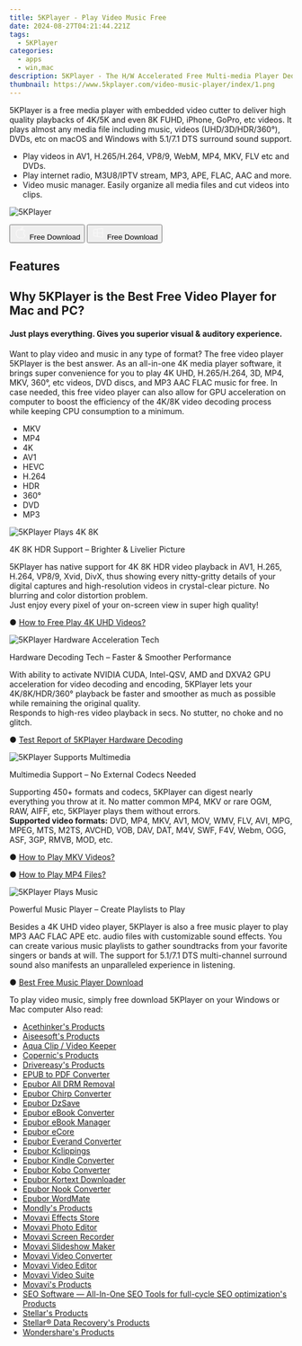 ```yaml
---
title: 5KPlayer - Play Video Music Free
date: 2024-08-27T04:21:44.221Z
tags: 
  - 5KPlayer
categories: 
  - apps
  - win,mac
description: 5KPlayer - The H/W Accelerated Free Multi-media Player Dedicated in 4K Ultra HD Playback & Cut
thumbnail: https://www.5kplayer.com/video-music-player/index/1.png
---
```


5KPlayer is a free media player with embedded video cutter to deliver high quality playbacks of 4K/5K and even 8K FUHD, iPhone, GoPro, etc videos. It plays almost any media file including music, videos (UHD/3D/HDR/360°), DVDs, etc on macOS and Windows with 5.1/7.1 DTS surround sound support.

- Play videos in AV1, H.265/H.264, VP8/9, WebM, MP4, MKV, FLV etc and DVDs.
- Play internet radio, M3U8/IPTV stream, MP3, APE, FLAC, AAC and more.
- Video music manager. Easily organize all media files and cut videos into clips.

![5KPlayer](https://www.5kplayer.com/img/div03-logo-eighteen.png)

<div class="mx-auto flex items-center justify-center space-x-4">
  <button 
  onclick="javascript:window.open('https://www.5kplayer.com/download/5kplayer-setup.dmg', '_blank');void(0);"
  class="flex flex-row font-bold rounded-lg text-lg w-48 h-16 bg-[#FF8014] text-[#ffffff] items-center justify-center p-2">
    <svg width="24px" height="24px" viewBox="0 0 24 24" xmlns="http://www.w3.org/2000/svg" color="#ffffff" fill="none" stroke="currentColor" stroke-width="3" stroke-linecap="round" stroke-linejoin="round"><path d="M16 2C16.3632 4.17921 14.0879 5.83084 12.8158 6.57142C12.4406 6.78988 12.0172 6.5117 12.0819 6.08234C12.2993 4.63878 13.0941 2.00008 16 2Z" stroke="#f8f7f7" stroke-width="1.5"></path><path d="M9 6.5C9.89676 6.5 10.6905 6.69941 11.2945 6.92013C12.0563 7.19855 12.9437 7.19854 13.7055 6.92012C14.3094 6.6994 15.1032 6.5 15.9999 6.5C17.0852 6.5 18.4649 7.08889 19.4999 8.26666C16 11 17 15.5 20.269 16.6916C19.2253 19.5592 17.2413 21.5 15.4999 21.5C13.9999 21.5 14 20.8 12.5 20.8C11 20.8 11 21.5 9.5 21.5C7 21.5 4 17.5 4 12.5C4 8.5 7 6.5 9 6.5Z" stroke="#f8f7f7" stroke-width="1.5"></path></svg>    
    <span class="font-medium mx-auto">Free Download</span>  
  </button>
  <button 
  onclick="javascript:window.open('https://www.5kplayer.com/download/5kplayer-setup.exe', '_blank');void(0);"
  class="flex flex-row font-bold rounded-lg text-lg w-48 h-16 bg-[#FF8014] text-[#ffffff] items-center justify-center p-2">
    <svg width="24px" height="24px" viewBox="0 0 24 24" xmlns="http://www.w3.org/2000/svg" color="#ffffff" fill="none" stroke="currentColor" stroke-width="3" stroke-linecap="round" stroke-linejoin="round"><path d="M4 16.9865V7.01353C4 6.71792 4.21531 6.46636 4.50737 6.42072L19.3074 4.10822C19.6713 4.05137 20 4.33273 20 4.70103V19.299C20 19.6673 19.6713 19.9486 19.3074 19.8918L4.50737 17.5793C4.21531 17.5336 4 17.2821 4 16.9865Z" stroke="#f8f7f7" stroke-width="1.5"></path><path d="M4 12H20" stroke="#f8f7f7" stroke-width="1.5"></path><path d="M10.5 5.5V18.5" stroke="#f8f7f7" stroke-width="1.5"></path></svg>
    <span class="font-medium mx-auto">Free Download</span>  
  </button>
</div>

## Features

## Why 5KPlayer is the Best Free Video Player for Mac and PC?

#### Just plays everything. Gives you superior visual & auditory experience.

Want to play video and music in any type of format? The free video player 5KPlayer is the best answer. As an all-in-one 4K media player software, it brings super convenience for you to play 4K UHD, H.265/H.264, 3D, MP4, MKV, 360°, etc videos, DVD discs, and MP3 AAC FLAC music for free. In case needed, this free video player can also allow for GPU acceleration on computer to boost the efficiency of the 4K/8K video decoding process while keeping CPU consumption to a minimum.

-   MKV
-   MP4
-   4K
-   AV1
-   HEVC
-   H.264
-   HDR
-   360°
-   DVD
-   MP3

![5KPlayer Plays 4K 8K](https://www.5kplayer.com/video-music-player//index/p3.png)

4K 8K HDR Support – Brighter & Livelier Picture

5KPlayer has native support for 4K 8K HDR video playback in AV1, H.265, H.264, VP8/9, Xvid, DivX, thus showing every nitty-gritty details of your digital captures and high-resolution videos in crystal-clear picture. No blurring and color distortion problem.  
Just enjoy every pixel of your on-screen view in super high quality!

● [How to Free Play 4K UHD Videos?](https://www.5kplayer.com/video-music-player/play-4k-uhd-videos.htm)

![5KPlayer Hardware Acceleration Tech](https://www.5kplayer.com/video-music-player//index/p2.png)

Hardware Decoding Tech – Faster & Smoother Performance

With ability to activate NVIDIA CUDA, Intel-QSV, AMD and DXVA2 GPU acceleration for video decoding and encoding, 5KPlayer lets your 4K/8K/HDR/360° playback be faster and smoother as much as possible while remaining the original quality.  
Responds to high-res video playback in secs. No stutter, no choke and no glitch.

● [Test Report of 5KPlayer Hardware Decoding](https://www.5kplayer.com/video-music-player/paper-hardware-acceleration-vs-software-decoding.htm)

![5KPlayer Supports Multimedia](https://www.5kplayer.com/video-music-player//index/p1.png)

Multimedia Support – No External Codecs Needed

Supporting 450+ formats and codecs, 5KPlayer can digest nearly everything you throw at it. No matter common MP4, MKV or rare OGM, RAW, AIFF, etc, 5KPlayer plays them without errors.  
**Supported video formats:** DVD, MP4, MKV, AV1, MOV, WMV, FLV, AVI, MPG, MPEG, MTS, M2TS, AVCHD, VOB, DAV, DAT, M4V, SWF, F4V, Webm, OGG, ASF, 3GP, RMVB, MOD, etc.

● [How to Play MKV Videos?](https://www.5kplayer.com/video-music-player/free-mkv-video-player.htm)

● [How to Play MP4 Files?](https://www.5kplayer.com/video-music-player/mp4-player.htm)

![5KPlayer Plays Music](https://www.5kplayer.com/video-music-player//index/p4.png)

Powerful Music Player – Create Playlists to Play

Besides a 4K UHD video player, 5KPlayer is also a free music player to play MP3 AAC FLAC APE etc. audio files with customizable sound effects. You can create various music playlists to gather soundtracks from your favorite singers or bands at will. The support for 5.1/7.1 DTS multi-channel surround sound also manifests an unparalleled experience in listening.

● [Best Free Music Player Download](https://www.5kplayer.com/video-music-player/best-free-music-player.htm)

To play video music, simply free download 5KPlayer on your Windows or Mac computer
<span class="atpl-alsoreadstyle">Also read:</span>
<div><ul>
<li><a href="https://tools.techidaily.com/acethinker/products/"><u>Acethinker's Products</u></a></li>
<li><a href="https://tools.techidaily.com/aiseesoft/products/"><u>Aiseesoft's Products</u></a></li>
<li><a href="https://tools.techidaily.com/acethinker/aquaclip-downloader/"><u>Aqua Clip / Video Keeper</u></a></li>
<li><a href="https://tools.techidaily.com/copernic/products/"><u>Copernic's Products</u></a></li>
<li><a href="https://tools.techidaily.com/drivereasy/products/"><u>Drivereasy's Products</u></a></li>
<li><a href="https://tools.techidaily.com/epubor/epub-to-pdf-converter/"><u>EPUB to PDF Converter</u></a></li>
<li><a href="https://tools.techidaily.com/epubor/drm-removal-tools/"><u>Epubor All DRM Removal</u></a></li>
<li><a href="https://tools.techidaily.com/epubor/chirp-converter/"><u>Epubor Chirp Converter</u></a></li>
<li><a href="https://tools.techidaily.com/epubor/dzsave/"><u>Epubor DzSave</u></a></li>
<li><a href="https://tools.techidaily.com/epubor/ebook-converter/"><u>Epubor eBook Converter</u></a></li>
<li><a href="https://tools.techidaily.com/epubor/ebook-manager/"><u>Epubor eBook Manager</u></a></li>
<li><a href="https://tools.techidaily.com/epubor/ecore/"><u>Epubor eCore</u></a></li>
<li><a href="https://tools.techidaily.com/epubor/everand-downloader/"><u>Epubor Everand Converter</u></a></li>
<li><a href="https://tools.techidaily.com/epubor/kclippings/"><u>Epubor Kclippings</u></a></li>
<li><a href="https://tools.techidaily.com/epubor/kindle-converter/"><u>Epubor Kindle Converter</u></a></li>
<li><a href="https://tools.techidaily.com/epubor/kobo-converter/"><u>Epubor Kobo Converter</u></a></li>
<li><a href="https://tools.techidaily.com/epubor/kortext-downloader/"><u>Epubor Kortext Downloader</u></a></li>
<li><a href="https://tools.techidaily.com/epubor/nook-converter/"><u>Epubor Nook Converter</u></a></li>
<li><a href="https://tools.techidaily.com/epubor/ebook-editor/"><u>Epubor WordMate</u></a></li>
<li><a href="https://tools.techidaily.com/mondly/products/"><u>Mondly's Products</u></a></li>
<li><a href="https://tools.techidaily.com/movavi/effects-store/"><u>Movavi Effects Store</u></a></li>
<li><a href="https://tools.techidaily.com/movavi/photo-editor/"><u>Movavi Photo Editor</u></a></li>
<li><a href="https://tools.techidaily.com/movavi/screen-recorder/"><u>Movavi Screen Recorder</u></a></li>
<li><a href="https://tools.techidaily.com/movavi/slideshow-maker/"><u>Movavi Slideshow Maker</u></a></li>
<li><a href="https://tools.techidaily.com/movavi/video-converter/"><u>Movavi Video Converter</u></a></li>
<li><a href="https://tools.techidaily.com/movavi/video-editor/"><u>Movavi Video Editor</u></a></li>
<li><a href="https://tools.techidaily.com/movavi/video-suite/"><u>Movavi Video Suite</u></a></li>
<li><a href="https://tools.techidaily.com/movavi/products/"><u>Movavi's Products</u></a></li>
<li><a href="https://tools.techidaily.com/link-assistant/products/"><u>SEO Software — All-In-One SEO Tools for full-cycle SEO optimization's Products</u></a></li>
<li><a href="https://tools.techidaily.com/stellarinfo/products/"><u>Stellar's Products</u></a></li>
<li><a href="https://tools.techidaily.com/stellardata-recovery/products/"><u>Stellar® Data Recovery's Products</u></a></li>
<li><a href="https://tools.techidaily.com/wondershare/products/"><u>Wondershare's Products</u></a></li>
</ul></div>

<ins class="adsbygoogle"
      style="display:block"
      data-ad-client="ca-pub-7571918770474297"
      data-ad-slot="8358498916"
      data-ad-format="auto"
      data-full-width-responsive="true"></ins>